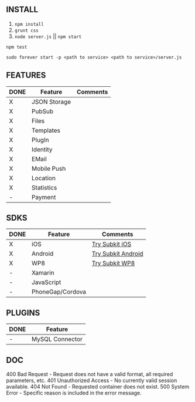INSTALL
----

1. `npm install`
2. `grunt css`
3. `node server.js` || `npm start`

`npm test`

`sudo forever start -p <path to service> <path to service>/server.js`


FEATURES
----

DONE		  | Feature 	  | Comments
------------- | ------------- | ---------------
X		 	  | JSON Storage  |
X		 	  | PubSub		  |
X		 	  | Files		  |
X		 	  | Templates	  |
X		 	  | PlugIn 		  |
X		 	  | Identity  	  |
X			  | EMail 		  |
X			  | Mobile Push   |
X			  | Location      |
X			  | Statistics    |
-			  | Payment   	  |

SDKS
----

DONE		  | Feature 		| Comments
------------- | --------------- | ---------------
X		 	  | iOS 			| [Try Subkit iOS](https://github.com/SubKit/try_subkit_ios)
X		 	  | Android			| [Try Subkit Android](https://github.com/SubKit/try_subkit_android)
X		 	  | WP8				| [Try Subkit WP8](https://github.com/SubKit/try_subkit_wp8)
-			  | Xamarin			| 
-		 	  | JavaScript		| 
-			  | PhoneGap/Cordova| 


PLUGINS
----

DONE		  | Feature
------------- | -------------
-		 	  | MySQL Connector

DOC
----
400	Bad Request - Request does not have a valid format, all required parameters, etc.
401	Unauthorized Access - No currently valid session available.
404	Not Found - Requested container does not exist.
500	System Error - Specific reason is included in the error message.

